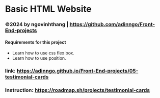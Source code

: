 # Basic HTML Website 
### ©2024 by ngovinhthang | https://github.com/adinngo/Front-End-projects

#### Requirements for this project
  * Learn how to use css flex box.
  * Learn how to use position.
### link: https://adinngo.github.io/Front-End-projects/05-testimonial-cards
### Instruction: https://roadmap.sh/projects/testimonial-cards